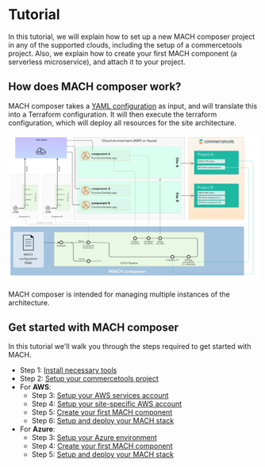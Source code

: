 # Tutorial

In this tutorial, we will explain how to set up a new MACH composer project in
any of the supported clouds, including the setup of a commercetools project.
Also, we explain how to create your first MACH component (a serverless
microservice), and attach it to your project.

## How does MACH composer work?

MACH composer takes a [YAML configuration](../reference/syntax/index.md) as
input, and will translate this into a Terraform configuration. It will then
execute the terraform configuration, which will deploy all resources for the
site architecture.

[![MACH diagram](../_img/mach.png)](../_img/mach.png)

MACH composer is intended for managing multiple instances of the architecture.

## Get started with MACH composer

In this tutorial we'll walk you through the steps required to get started with MACH.

- Step 1: [Install necessary tools](./step-1-installation.md)
- Step 2: [Setup your commercetools project](./step-2-setup-ct.md)
- For **AWS**:
    - Step 3: [Setup your AWS services account](./aws/step-3-setup-aws-services.md)
    - Step 4: [Setup your site-specific AWS account](./aws/step-4-setup-aws-site.md)
    - Step 5: [Create your first MACH component](./aws/step-5-create-component.md)
    - Step 6: [Setup and deploy your MACH stack](./aws/step-6-create-mach-stack.md)
- For **Azure**:
    - Step 3: [Setup your Azure environment](./azure/step-3-setup-azure.md)
    - Step 4: [Create your first MACH component](./azure/step-4-create-component.md)
    - Step 5: [Setup and deploy your MACH stack](./azure/step-5-create-mach-stack.md)
